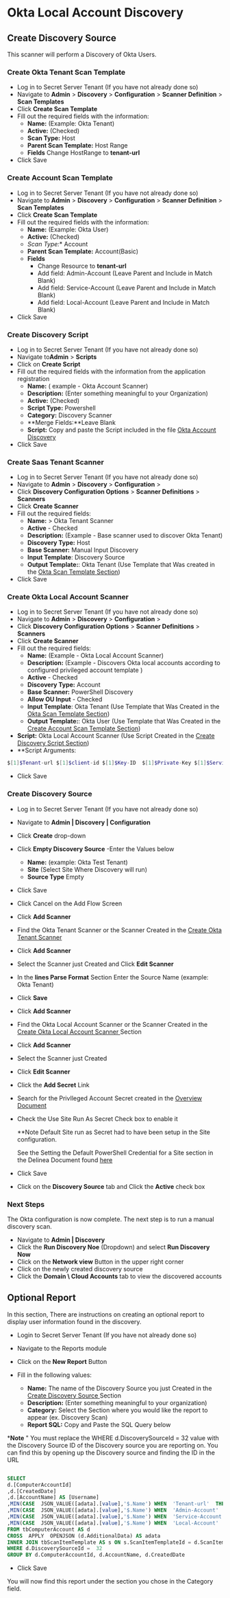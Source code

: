 # Okta Local Account Discovery

## Create Discovery Source

This scanner will perform a Discovery of Okta Users.

### Create Okta Tenant Scan Template

- Log in to Secret Server Tenant (If you have not already done so)
- Navigate to **Admin** > **Discovery** > **Configuration** > **Scanner Definition** > **Scan Templates**
- Click **Create Scan Template**
- Fill out the required fields with the information:
  - **Name:** (Example: Okta Tenant)
  - **Active:** (Checked)
  - **Scan Type:** Host
  - **Parent Scan Template:** Host Range
  - **Fields** Change HostRange to **tenant-url**
- Click Save


  

  

### Create Account Scan Template

- Log in to Secret Server Tenant (If you have not already done so)
- Navigate to **Admin** > **Discovery** > **Configuration** > **Scanner Definition** > **Scan Templates**
- Click **Create Scan Template**
- Fill out the required fields with the information:
  - **Name:** (Example: Okta User)
  - **Active:** (Checked)
  -  *Scan Type:** Account
  - **Parent Scan Template:** Account(Basic)
  - **Fields**
    - Change Resource to **tenant-url**
    - Add field: Admin-Account (Leave Parent and Include in Match Blank)
    - Add field: Service-Account (Leave Parent and Include in Match Blank)
    - Add field: Local-Account (Leave Parent and Include in Match Blank)
- Click Save

  


### Create Discovery Script

- Log in to Secret Server Tenant (If you have not already done so)
- Navigate to**Admin** > **Scripts**
- Click on **Create Script**
- Fill out the required fields with the information from the application registration
  - **Name:** ( example - Okta Account Scanner)
  - **Description:** (Enter something meaningful to your Organization)
  - **Active:** (Checked)
  - **Script Type:** Powershell
  - **Category:** Discovery Scanner
  - **Merge Fields:**Leave Blank
  - **Script:** Copy and paste the Script included in the file [Okta Account Discovery](./Okta%20Account%20Discovery.ps1)
- Click Save

### Create Saas Tenant Scanner
- Log in to Secret Server Tenant (If you have not already done so)
- Navigate to **Admin** > **Discovery** > **Configuration** >
- Click **Discovery Configuration Options** > **Scanner Definitions** > **Scanners**
- Click **Create Scanner**
- Fill out the required fields:
  - **Name:** > Okta Tenant Scanner
  - **Active** - Checked
  - **Description:** (Example - Base scanner used to discover Okta Tenant)
  - **Discovery Type:** Host
  - **Base Scanner:** Manual Input Discovery
  - **Input Template**: Discovery Source
  - **Output Template:**: Okta Tenant (Use Template that Was created in the [Okta Scan Template Section](#create-okta-tenant-scan-template))
- Click Save

### Create Okta Local Account Scanner

- Log in to Secret Server Tenant (If you have not already done so)
- Navigate to **Admin** > **Discovery** > **Configuration** >
- Click **Discovery Configuration Options** > **Scanner Definitions** > **Scanners**
- Click **Create Scanner**
- Fill out the required fields:
  - **Name:** (Example - Okta Local Account Scanner)
  - **Description:** (Example - Discovers Okta local accounts according to configured privileged account template )
  - **Active** - Checked
  - **Discovery Type:** Account
  - **Base Scanner:** PowerShell Discovery 
  - **Allow OU Input** - Checked
  - **Input Template**: Okta Tenant (Use Template that Was Created in the [Okta Scan Template Section](#create-okta-tenant-scan-template))
  - **Output Template:**: Okta User (Use Template that Was Created in the [Create Account Scan Template Section](#create-account-scan-template))
-  **Script:** Okta Local Account Scanner (Use Script Created in the [Create Discovery Script Section](#create-discovery-script))
  - **Script Arguments: 
  ``` powershell
  $[1]$Tenant-url $[1]$client-id $[1]$Key-ID  $[1]$Private-Key $[1]$Service-Account-Attributes $[1]$Admin-Roles

  ```
- Click Save

### Create Discovery Source

- Log in to Secret Server Tenant (If you have not already done so)
- Navigate to **Admin | Discovery | Configuration**
- Click **Create** drop-down
- Click **Empty Discovery Source**
-Enter the Values below
  - **Name:** (example: Okta Test Tenant)  
  - **Site** (Select Site Where Discovery will run)
  - **Source Type** Empty
- Click Save
- Click Cancel on the Add Flow Screen
- Click **Add Scanner**
- Find the Okta Tenant Scanner or the Scanner Created in the [Create Okta Tenant Scanner](#create-saas-tenant-scanner)
- Click **Add Scanner**
- Select the Scanner just Created and Click **Edit Scanner**
- In the **lines Parse Format** Section Enter the Source Name (example: Okta Tenant)
- Click **Save**
- Click **Add Scanner**
- Find the Okta Local Account Scanner or the Scanner Created in the [Create Okta Local Account Scanner ](#create-okta-local-account-scanner) Section 
- Click **Add Scanner**
- Select the Scanner just Created
- Click **Edit Scanner**
- Click the **Add Secret** Link
- Search for the PrivIleged Account Secret created in the [Overview Document](../instructions.md#create-secret-in-secret-server-for-the-okta-privileged-account)
- Check the Use Site Run As Secret Check box to enable it

  **Note Default Site run as Secret had to have been setup in the Site configuration.

  See the Setting the Default PowerShell Credential for a Site section in the Delinea Document found [here](https://docs.delinea.com/online-help/secret-server/authentication/secret-based-credentials-for-scripts/index.htm?Highlight=site)
- Click Save
- Click on the **Discovery Source** tab and Click the **Active** check box


### Next Steps

The Okta configuration is now complete. The next step is to run a manual discovery scan.
- Navigate to **Admin | Discovery**
- Click the **Run Discovery Noe** (Dropdown) and select **Run Discovery Now**
- Click on the **Network view** Button in the upper right corner
- Click on the newly created discovery source
- Click the **Domain \ Cloud Accounts** tab to view the discovered accounts
  

## Optional Report

In this section, There are instructions on creating an optional report to display user information found in the discovery.

- Login to Secret Server Tenant (If you have not already done so)

- Navigate to the Reports module

- Click on the **New Report** Button
- Fill in the following values:
  - **Name:** The name of the Discovery Source you just Created in the [Create Discovery Source ](#create-discovery-source) Section
  - **Description:** (Enter something meaningful to your organization)
  - **Category:** Select the Section where you would like the report to appear (ex. Discovery Scan)
  - **Report SQL:** Copy and Paste the SQL Query below

***Note** " You must replace the WHERE d.DiscoverySourceId = 32 value with the Discovery Source ID of the Discovery source you are reporting on. You can find this by opening up the Discovery source and finding the ID in the URL

``` SQL

SELECT
d.[ComputerAccountId]
,d.[CreatedDate]
,d.[AccountName] AS [Username]
,MIN(CASE  JSON_VALUE([adata].[value],'$.Name') WHEN  'Tenant-url'  THEN  JSON_VALUE([adata].[value],'$.Value') END) AS [Domain]
,MIN(CASE  JSON_VALUE([adata].[value],'$.Name') WHEN  'Admin-Account'  THEN  JSON_VALUE([adata].[value],'$.Value') END) AS [Is Admin]
,MIN(CASE  JSON_VALUE([adata].[value],'$.Name') WHEN  'Service-Account'  THEN  JSON_VALUE([adata].[value],'$.Value') END) AS [Is Service Acount]
,MIN(CASE  JSON_VALUE([adata].[value],'$.Name') WHEN  'Local-Account'  THEN  JSON_VALUE([adata].[value],'$.Value') END) AS [Is Service Acount]
FROM tbComputerAccount AS d
CROSS  APPLY  OPENJSON (d.AdditionalData) AS adata
INNER JOIN tbScanItemTemplate AS s ON s.ScanItemTemplateId = d.ScanItemTemplateId
WHERE d.DiscoverySourceId =  32
GROUP BY d.ComputerAccountId, d.AccountName, d.CreatedDate

```

- Click Save

  

You will now find this report under the section you chose in the Category field.
